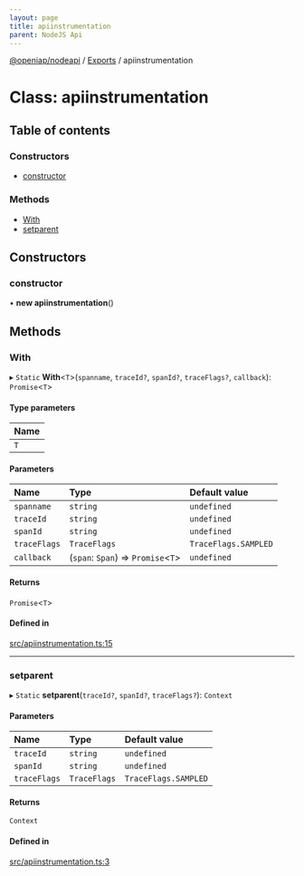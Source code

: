 ```yaml
---
layout: page
title: apiinstrumentation
parent: NodeJS Api
---
```

[@openiap/nodeapi](../README.html) / [Exports](../modules.html) / apiinstrumentation

# Class: apiinstrumentation

## Table of contents

### Constructors

- [constructor](apiinstrumentation.html#constructor)

### Methods

- [With](apiinstrumentation.html#with)
- [setparent](apiinstrumentation.html#setparent)

## Constructors

### constructor

• **new apiinstrumentation**()

## Methods

### With

▸ `Static` **With**<`T`\>(`spanname`, `traceId?`, `spanId?`, `traceFlags?`, `callback`): `Promise`<`T`\>

#### Type parameters

| Name |
| :------ |
| `T` |

#### Parameters

| Name | Type | Default value |
| :------ | :------ | :------ |
| `spanname` | `string` | `undefined` |
| `traceId` | `string` | `undefined` |
| `spanId` | `string` | `undefined` |
| `traceFlags` | `TraceFlags` | `TraceFlags.SAMPLED` |
| `callback` | (`span`: `Span`) => `Promise`<`T`\> | `undefined` |

#### Returns

`Promise`<`T`\>

#### Defined in

[src/apiinstrumentation.ts:15](https://github.com/openiap/nodeapi/blob/a6b5438/src/apiinstrumentation.ts#L15)

___

### setparent

▸ `Static` **setparent**(`traceId?`, `spanId?`, `traceFlags?`): `Context`

#### Parameters

| Name | Type | Default value |
| :------ | :------ | :------ |
| `traceId` | `string` | `undefined` |
| `spanId` | `string` | `undefined` |
| `traceFlags` | `TraceFlags` | `TraceFlags.SAMPLED` |

#### Returns

`Context`

#### Defined in

[src/apiinstrumentation.ts:3](https://github.com/openiap/nodeapi/blob/a6b5438/src/apiinstrumentation.ts#L3)
